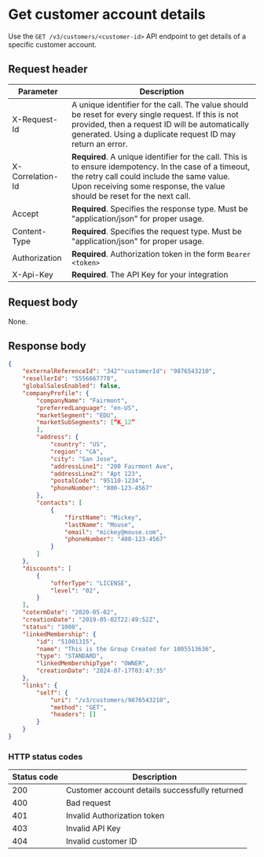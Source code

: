 # Get customer account details

Use the `GET /v3/customers/<customer-id>` API endpoint to get details of a specific customer account.

## Request header

| Parameter        | Description                                                                                                                                                                                                                      |
|------------------|----------------------------------------------------------------------------------------------------------------------------------------------------------------------------------------------------------------------------------|
| X-Request-Id     | A unique identifier for the call. The value should be reset for every single request. If this is not provided, then a request ID will be automatically generated. Using a duplicate request ID may return an error.              |
| X-Correlation-Id | **Required**. A unique identifier for the call. This is to ensure idempotency. In the case of a timeout, the retry call could include the same value. Upon receiving some response, the value should be reset for the next call. |
| Accept           | **Required**. Specifies the response type. Must be "application/json" for proper usage.                                                                                                                                          |
| Content-Type     | **Required**. Specifies the request type. Must be "application/json" for proper usage.                                                                                                                                           |
| Authorization    | **Required**. Authorization token in the form `Bearer <token>`                                                                                                                                                                   |
| X-Api-Key        | **Required**. The API Key for your integration                                                                                                                                                                                   |

## Request body

None.

## Response body

```json
{
    "externalReferenceId": "342""customerId": "9876543210",
    "resellerId": "5556667778",
    "globalSalesEnabled": false,
    "companyProfile": {
        "companyName": "Fairmont",
        "preferredLanguage": "en-US",
        "marketSegment": "EDU",
        "marketSubSegments": [“K_12”
        ],
        "address": {
            "country": "US",
            "region": "CA",
            "city": "San Jose",
            "addressLine1": "200 Fairmont Ave",
            "addressLine2": "Apt 123",
            "postalCode": "95110-1234",
            "phoneNumber": "800-123-4567"
        },
        "contacts": [
            {
                "firstName": "Mickey",
                "lastName": "Mouse",
                "email": "mickey@mouse.com",
                "phoneNumber": "408-123-4567"
            }
        ]
    },
    "discounts": [
        {
            "offerType": "LICENSE",
            "level": "02",
        }
    ],
    "cotermDate": "2020-05-02",
    "creationDate": "2019-05-02T22:49:52Z",
    "status": "1000",
    "linkedMembership": {
        "id": "51001315",
        "name": "This is the Group Created for 1005513636",
        "type": "STANDARD",
        "linkedMembershipType": "OWNER",
        "creationDate": "2024-07-17T03:47:35"
    },
    "links": {
        "self": {
            "uri": "/v3/customers/9876543210",
            "method": "GET",
            "headers": []
        }
    }
}
```

### HTTP status codes

| Status code | Description                                     |
|-------------|-------------------------------------------------|
| 200         | Customer account details successfully returned  |
| 400         | Bad request                                     |
| 401         | Invalid Authorization token                     |
| 403         | Invalid API Key                                 |
| 404         | Invalid customer ID                             |
